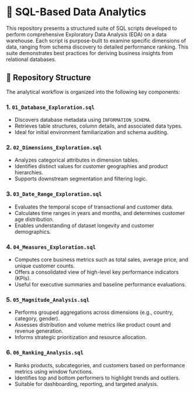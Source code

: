 
# 🧠 SQL-Based Data Analytics

This repository presents a structured suite of SQL scripts developed to perform comprehensive Exploratory Data Analysis (EDA) on a data warehouse. Each script is purpose-built to examine specific dimensions of data, ranging from schema discovery to detailed performance ranking. This suite demonstrates best practices for deriving business insights from relational databases.

## 📁 Repository Structure

The analytical workflow is organized into the following key components:

### 1. `01_Database_Exploration.sql`
- Discovers database metadata using `INFORMATION_SCHEMA`.
- Retrieves table structures, column details, and associated data types.
- Ideal for initial environment familiarization and schema auditing.

### 2. `02_Dimensions_Exploration.sql`
- Analyzes categorical attributes in dimension tables.
- Identifies distinct values for customer geographies and product hierarchies.
- Supports downstream segmentation and filtering logic.

### 3. `03_Date_Range_Exploration.sql`
- Evaluates the temporal scope of transactional and customer data.
- Calculates time ranges in years and months, and determines customer age distribution.
- Enables understanding of dataset longevity and customer demographics.

### 4. `04_Measures_Exploration.sql`
- Computes core business metrics such as total sales, average price, and unique customer counts.
- Offers a consolidated view of high-level key performance indicators (KPIs).
- Useful for executive summaries and baseline performance evaluations.

### 5. `05_Magnitude_Analysis.sql`
- Performs grouped aggregations across dimensions (e.g., country, category, gender).
- Assesses distribution and volume metrics like product count and revenue generation.
- Informs strategic prioritization and resource allocation.

### 6. `06_Ranking_Analysis.sql`
- Ranks products, subcategories, and customers based on performance metrics using window functions.
- Identifies top and bottom performers to highlight trends and outliers.
- Suitable for dashboarding, reporting, and targeted analysis.
